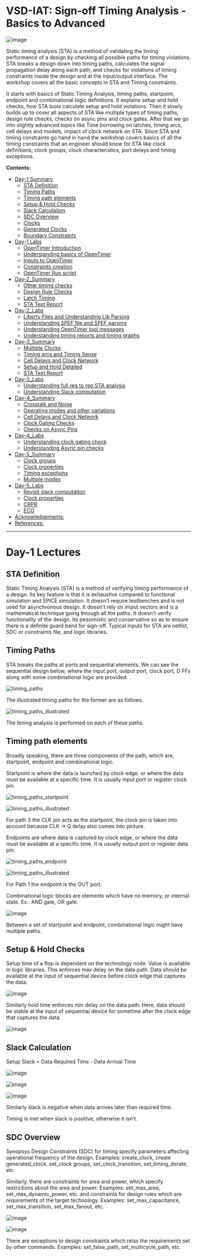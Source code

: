 # VSD-IAT: Sign-off Timing Analysis - Basics to Advanced
![image](https://user-images.githubusercontent.com/73732594/152016610-be3ef4c8-601c-40e7-af85-91dc3ae9b2a4.png)

Static timing analysis (STA) is a method of validating the timing performance of a design by checking all possible paths for timing violations. STA breaks a design down into timing paths, calculates the signal propagation delay along each path, and checks for violations of timing constraints inside the design and at the input/output interface.  The workshop covers all the basic concepts in STA and Timing constraints. 

It starts with basics of Static Timing Analysis, timing paths, startpoint, endpoint and combinational logic definitions. It explains setup and hold checks, how STA tools calculate setup and hold violations. Then it slowly builds up to cover all aspects of STA like multiple types of timing paths, design rule checks, checks on async pins and clock gates. After that we go into slightly advanced topics like Time borrowing on latches, timing arcs, cell delays and models, impact of clock network on STA. Since STA and timing constraints go hand in hand the workshop covers basics of all the timing constraints that an engineer should know for STA like clock definitions, clock groups, clock characteristics, port delays and timing exceptions. 

**Contents:**

<!-- @import "[TOC]" {cmd="toc" depthFrom=2 depthTo=6 orderedList=false`} -->

<!-- code_chunk_output -->

- [Day-1 Summary](#day-1-summary)
	- [STA Definition](#definition)
	- [Timing Paths](#paths)
	- [Timing path elements](#elements)
	- [Setup & Hold Checks](#checks)
	- [Slack Calculation](#slack)
	- [SDC Overview](#sdc)
	- [Clocks](#clocks)
	- [Generated Clocks](#generated_clk)
	- [Boundary Constraints](#boundary_constraints)
- [Day-1 Labs](#day-1-labs)
  - [OpenTimer Introduction](#ot_Intro)
  - [Understanding basics of OpenTimer](#ot_basics)
  - [Inputs to OpenTimer](#ot_inputs)
  - [Constraints creation](#constraints)
  - [OpenTimer Run script](#ot_run)  
- [Day-2_Summary](#day-2-summary)
  - [Other timing checks](#other_timing_checks)
  - [Design Rule Checks](#drcs)
  - [Latch Timing](#latch_timing)
  - [STA Text Report](#sta_report)
- [Day-2_Labs](#day-2-labs)
  - [Liberty Files and Understanding Lib Parsing](#liberty_files_and_understanding_lib_parsing)
  - [Understanding SPEF file and SPEF parsing](#understanding_spef_file_and_spef_parsing)
  - [Understanding OpenTimer tool messages](#understanding_opentimer_tool_messages)
  - [Understanding timing reports and timing graphs](#understanding_timing_reports_and_timing_graphs)
- [Day-3_Summary](#day-3-summary)
  - [Multiple Clocks](#multiple-clocks)
  - [Timing arcs and Timing Sense](#timing-arcs)
  - [Cell Delays and Clock Network](#cell-delays)
  - [Setup and Hold Detailed](#setup-detailed)
  - [STA Text Report](#sta-text)
- [Day-3_Labs](#day-3-labs)
  - [Understanding full reg to reg STA analysis](#reg-sta)
  - [Understanding Slack computation](#slack-computation)
- [Day-4_Summary](#day-4-summary)
  - [Crosstalk and Noise](#crosstalk)
  - [Operating modes and other variations](#operating-modes)
  - [Cell Delays and Clock Network](#cell-delays)
  - [Clock Gating Checks](#clock-gating)
  - [Checks on Async Pins](#checks-async)
- [Day-4_Labs](#day-4-labs)
  - [Understanding clock gating check](#understanding-clock-gating)
  - [Understanding Async pin checks](#understanding-async-check)
- [Day-5_Summary](#day-5-summary)
  - [Clock groups](#clockgp)
  - [Clock properties](#clockproperties)
  - [Timing exceptions](#timing-exceptions)
  - [Multiple modes](#multi-modes)
- [Day-5_Labs](#day-5-labs)
  - [Revisit slack computation](#revisit-slack)
  - [Clock properties](#clockproperties)
  - [CRPR](#crpr)
  - [ECO](#eco)
- [Acknowledgements:](#acknowledgements)
- [References:](#references)

<!-- /code_chunk_output -->

---

# Day-1 Lectures
## STA Definition

Static Timing Analysis (STA) is a method of verifying timing performance of a design. Its key feature is that it is exhaustive compared to functional simulation and SPICE simulation. It doesn't require testbenches and is not used for asynchronous design. It doesn't rely on imput vectors and is a mathematical technique going through all the paths. It doesn't verify functionality of the design. Its pessimistic and conservative so as to ensure there is a definite guard band for sign-off. Typical inputs for STA are netlist, SDC or constraints file, and logic libraries.

## Timing Paths

STA breaks the paths at ports and sequential elements. We can see the sequential design below, where the input port, output port, clock port, D FFs along with some combinational logic are provided.

![timing_paths](https://user-images.githubusercontent.com/73732594/152146866-7672ff33-34cd-43f1-b77c-705dddb616be.png)

The illustrated timing paths for the former are as follows.

![timing_paths_illustrated](https://user-images.githubusercontent.com/73732594/152146941-96eda29e-9930-455a-97a6-c7cc5888fcce.png)

The timing analysis is performed on each of these paths.

## Timing path elements

Broadly speaking, there are three components of the path, which are, startpoint, endpoint and combinational logic.

Startpoint is where the data is launched by clock edge, or where the data must be available at a specific time. It is usually input port or register clock pin.

![timing_paths_startpoint](https://user-images.githubusercontent.com/73732594/152147843-6aa33146-8fe0-48e6-bea1-f55e19a86118.png)

![timing_paths_illustrated](https://user-images.githubusercontent.com/73732594/152146941-96eda29e-9930-455a-97a6-c7cc5888fcce.png)

For path 3 the CLK pin acts as the startpoint, the clock pin is taken into account because CLK -> Q delay also comes into picture.

Endpoints are where data is captured by clock edge, or where the data must be available at a specific time. It is usually output port or register data pin.

![timing_paths_endpoint](https://user-images.githubusercontent.com/73732594/152150078-5f617b9d-e4d8-4241-8696-17f4681b8191.png)

![timing_paths_illustrated](https://user-images.githubusercontent.com/73732594/152146941-96eda29e-9930-455a-97a6-c7cc5888fcce.png)

For Path 1 the endpoint is the OUT port.

Combinational logic blocks are elements which have no memory, or internal state. Ex.: AND gate, OR gate.

![image](https://user-images.githubusercontent.com/73732594/152150767-53a44b3e-61ec-451b-9185-401d6bff34c6.png)

Between a set of startpoint and endpoint, combinational logic might have multiple paths.

## Setup & Hold Checks

Setup time of a flop is dependent on the technology node. Value is available in logic libraries. This enforces max delay on the data path. Data should be available at the input of sequential device before clock edge that captures the data.

![image](https://user-images.githubusercontent.com/73732594/152221237-7cc71843-1cef-44cc-b903-1275ad4b2ef3.png)

Similarly hold time enforces min delay on the data path. Here, data should be stable at the input of sequential device for sometime after the clock edge that captures the data.

![image](https://user-images.githubusercontent.com/73732594/152221593-aa146a22-398a-44af-a4cd-27f9db709c0a.png)

## Slack Calculation

Setup Slack = Data Required Time - Data Arrival Time

![image](https://user-images.githubusercontent.com/73732594/152223076-3592fd9d-e6a9-4aef-8ac7-20fe1ff30179.png)

![image](https://user-images.githubusercontent.com/73732594/152223261-51bbe8a9-342f-4607-98a6-94cd2ee1e810.png)

![image](https://user-images.githubusercontent.com/73732594/152223649-c6498fd7-dd4d-4a93-bf82-0c9521ae339a.png)

Similarly slack is negative when data arrives later than required time.

Timing is met when slack is positive, otherwise it isn't.

## SDC Overview

Synopsys Design Constraints (SDC) for timing specify parameters affecting operational frequency of the design. Examples: create_clock, create generated_clock, set_clock groups, set_clock_transition, set_timing_derate, etc.

Similarly, there are constraints for area and power, which specify restrictions about the area and power. Examples: set_max_area, set_max_dynamic_power, etc. and constraints for design rules which are requirements of the target technology. Examples: set_max_capacitance, set_max_transition, set_max_fanout, etc. 

![image](https://user-images.githubusercontent.com/73732594/152229305-fe96fbf0-5856-452f-ac50-7ee252fee69b.png)

![image](https://user-images.githubusercontent.com/73732594/152229547-92c342da-9c4f-4fd5-a6cf-7d3b8cde17b9.png)

There are exceptions to design constraints which relax the requirements set by other commands. Examples: set_false_path, set_multicycle_path, etc.









 





 

 
 










